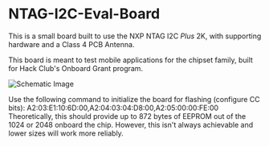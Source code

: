 # NTAG-I2C-Eval-Board

This is a small board built to use the NXP NTAG I2C _Plus_ 2K, with supporting hardware and a Class 4 PCB Antenna. 

This board is meant to test mobile applications for the chipset family, built for Hack Club's Onboard Grant program. 

![Schematic Image](https://cloud-din6btxn9-hack-club-bot.vercel.app/0image.png)

Use the following command to initialize the board for flashing (configure CC bits): A2:03:E1:10:6D:00,A2:04:03:04:D8:00,A2:05:00:00:FE:00
Theoretically, this should provide up to 872 bytes of EEPROM out of the 1024 or 2048 onboard the chip. However, this isn't always achievable and lower sizes will work more reliably.
